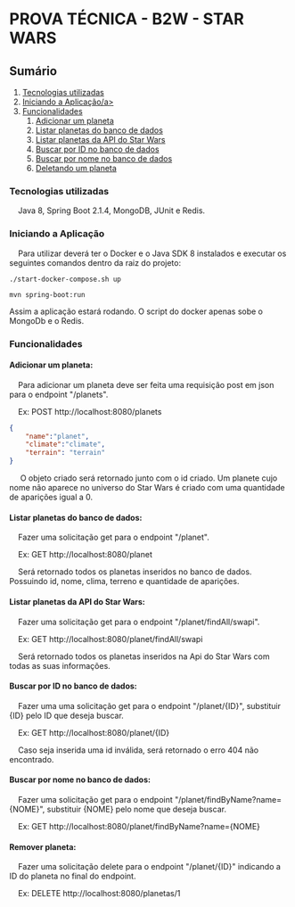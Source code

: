 # PROVA TÉCNICA - B2W - STAR WARS

## Sumário

 <ol>
  <li><a href="#Tecnologias">Tecnologias utilizadas</a></li>
  <li><a href="#Start">Iniciando a Aplicação/a></li>
  <li><a href="#Features">Funcionalidades</a>
    <ol>
      <li><a href="#Add">Adicionar um planeta</a></li>
      <li><a href="#FindAll">Listar planetas do banco de dados</a></li>
      <li><a href="#FindAllSwapi">Listar planetas da API do Star Wars</a></li>
      <li><a href="#FindById">Buscar por ID no banco de dados</a></li>
      <li><a href="#FindByName">Buscar por nome no banco de dados</a></li>
      <li><a href="#deleta">Deletando um planeta</a></li>
    </ol>
  </li>
</ol> 

<dl>
  

### <a name="Tecnologias">Tecnologias utilizadas</a> 
&nbsp;&nbsp;&nbsp;&nbsp;Java 8, Spring Boot 2.1.4, MongoDB, JUnit e Redis.

### <a name="Start">Iniciando a Aplicação</a>  
&nbsp;&nbsp;&nbsp;&nbsp;Para utilizar deverá ter o Docker e o Java SDK 8 instalados e executar os seguintes comandos dentro da raiz do projeto:
```
./start-docker-compose.sh up 
```
```
mvn spring-boot:run
```

Assim a aplicação estará rodando. O script do docker apenas sobe o MongoDb e o Redis.


### <a name="Features">Funcionalidades</a>

#### <a name="Add"> Adicionar um planeta:</a>  

&nbsp;&nbsp;&nbsp;&nbsp;Para adicionar um planeta deve ser feita uma requisição post em json para o endpoint "/planets".

&nbsp;&nbsp;&nbsp;&nbsp;Ex:
POST http://localhost:8080/planets
```JSON
{
	"name":"planet",
	"climate":"climate",
	"terrain": "terrain"
}
```
&nbsp;&nbsp;&nbsp;&nbsp; O objeto criado será retornado junto com o id criado. Um planete cujo nome não aparece no universo do Star Wars é criado com uma quantidade de aparições igual a 0.



#### <a name="FindAll">Listar planetas do banco de dados:</a>

&nbsp;&nbsp;&nbsp;&nbsp;Fazer uma solicitação get para o endpoint "/planet".

&nbsp;&nbsp;&nbsp;&nbsp;Ex:
GET http://localhost:8080/planet

&nbsp;&nbsp;&nbsp;&nbsp;Será retornado todos os planetas inseridos no banco de dados. Possuindo id, nome, clima, terreno e quantidade de aparições. 

#### <a name="FindAllSwapi">Listar planetas da API do Star Wars:</a>

&nbsp;&nbsp;&nbsp;&nbsp;Fazer uma solicitação get para o endpoint "/planet/findAll/swapi".

&nbsp;&nbsp;&nbsp;&nbsp;Ex:
GET http://localhost:8080/planet/findAll/swapi

&nbsp;&nbsp;&nbsp;&nbsp;Será retornado todos os planetas inseridos na Api do Star Wars com todas as suas informações. 


#### <a name="FindById">Buscar por ID no banco de dados:</a>

&nbsp;&nbsp;&nbsp;&nbsp;Fazer uma  uma solicitação get para o endpoint "/planet/{ID}", substituir {ID} pelo ID que deseja buscar. 

&nbsp;&nbsp;&nbsp;&nbsp;Ex:
GET http://localhost:8080/planet/{ID}

&nbsp;&nbsp;&nbsp;&nbsp;Caso seja inserida uma id inválida, será retornado o erro 404 não encontrado. 

#### <a name="FindByName">Buscar por nome no banco de dados:</a>

&nbsp;&nbsp;&nbsp;&nbsp;Fazer uma solicitação get para o endpoint "/planet/findByName?name={NOME}", substituir {NOME} pelo nome que deseja buscar.

&nbsp;&nbsp;&nbsp;&nbsp;Ex:
GET http://localhost:8080/planet/findByName?name={NOME}

#### <a name="deleta">Remover planeta:</a>

&nbsp;&nbsp;&nbsp;&nbsp;Fazer uma solicitação delete para o endpoint "/planet/{ID}" indicando a ID do planeta no final do endpoint.

&nbsp;&nbsp;&nbsp;&nbsp;Ex: 
DELETE http://localhost:8080/planetas/1
